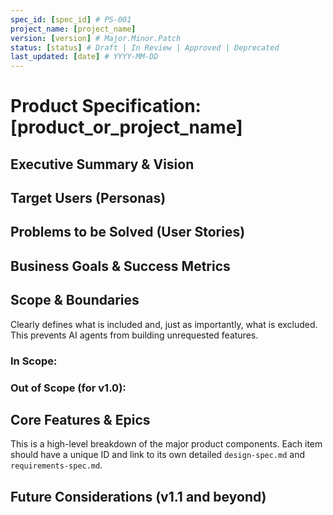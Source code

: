 ```yaml
---
spec_id: [spec_id] # PS-001
project_name: [project_name]
version: [version] # Major.Minor.Patch
status: [status] # Draft | In Review | Approved | Deprecated
last_updated: [date] # YYYY-MM-DD
---
```


# Product Specification: [product_or_project_name]

## Executive Summary & Vision
<!--
Instructions:
* **Vision Statement:** A single, compelling sentence that describes the ultimate purpose of this product.
    > *Example: To provide small businesses with an automated, AI-powered accounting assistant that makes financial management effortless.*

* **Executive Summary:** A brief, 1-3 paragraph overview of the problem, the proposed solution, and the target market. This section is primarily for human stakeholders to get up to speed quickly.
-->
## Target Users (Personas)
<!--
Instructions:
This section defines who we are building for. An AI agent will use these personas to understand the user's context when implementing features.

Examples:
### Persona 1: [Persona Name, e.g., "Sam the Small Business Owner"]

* **Role:** Owner of a small e-commerce store.
* **Demographics:** 30-45 years old, tech-savvy but not a developer.
* **Goals (Jobs to be Done):**
    * To understand monthly profit and loss without manual spreadsheet work.
    * To prepare financial documents quickly for tax season.
    * To spend less time on bookkeeping and more time on growing the business.
* **Frustrations (Pain Points):**
    * Current accounting software is too complex and expensive.
    * Forgets to categorize expenses, leading to messy books.
    * Worries about making financial mistakes.

### Persona 2: [Persona Name, e.g., "Freelancer Fiona"]
* ...
-->

## Problems to be Solved (User Stories)
<!--
Instructions:
This lists the core problems this product will solve, framed as user stories. This format is ideal for an AI as it clearly links a persona to a need and a motivation.

Examples:
* **US-101:** As **Sam the Small Business Owner**, I want to connect my bank account securely, so that my transactions are imported automatically.
* **US-102:** As **Sam the Small Business Owner**, I want the system to automatically categorize 80% of my expenses, so that I only have to manually review a few transactions.
* **US-103:** As **Freelancer Fiona**, I want to generate a quarterly profit & loss statement in one click, so that I can easily file my estimated taxes.
-->
## Business Goals & Success Metrics
<!--
Instructions:
This section is critical for the AI evaluation agents. It defines what success looks like in quantitative, measurable terms.

| Goal Description                | Metric ID                  | Measurement                                      | Target Value      | Evaluation Method                                 |
| ------------------------------- | -------------------------- | ------------------------------------------------ | ----------------- | ------------------------------------------------- |

Examples:
| Achieve strong user adoption    | `user_activation_rate`     | % of signups who connect a bank account within 24h | > 60%             | Query user database for `signup_ts` and `bank_conn_ts`. |
| Ensure the core feature is valuable | `automated_categorization_acc` | % of transactions correctly auto-categorized     | > 80%             | Run evaluation script against a golden dataset of transactions. |
| Retain users long-term          | `user_retention_rate_w4`   | % of new users who are still active in Week 4    | > 30%             | Cohort analysis query on the analytics database.        |
| Drive business success          | `conversion_to_paid_plan`  | % of trial users who upgrade to a paid plan      | > 5%              | Query billing system API.                         |
-->

## Scope & Boundaries

Clearly defines what is included and, just as importantly, what is excluded. This prevents AI agents from building unrequested features.

### In Scope:
<!--
Examples:
* Secure connection to US-based bank accounts via Plaid.
* Automated expense categorization using a machine learning model.
* Generation of Profit & Loss statements.
* Basic user authentication (email/password).
-->

### Out of Scope (for v1.0):
<!--
Examples:
* International bank accounts.
* Invoice creation and management.
* Payroll processing.
* Multi-user accounts or role-based access control.
-->

## Core Features & Epics

This is a high-level breakdown of the major product components. Each item should have a unique ID and link to its own detailed `design-spec.md` and `requirements-spec.md`.

<!--
Examples:
* **E-01: User Onboarding & Authentication**
    * **F-01:** User registration and login system.
    * **F-02:** Secure bank account connection flow.
* **E-02: Transaction Management**
    * **F-03:** Automated transaction import and data ingestion pipeline.
    * **F-04:** AI-powered categorization engine.
    * **F-05:** Manual transaction review and re-categorization interface.
* **E-03: Financial Reporting**
    * **F-06:** Profit & Loss statement generator.
-->

## Future Considerations (v1.1 and beyond)
<!--
Instructions:
A brief, forward-looking section to inform architectural decisions. The AI architect agent can use this to design systems that are extensible for future needs without over-engineering the v1.0 product.

Example:
* Potential for multi-user support in v1.1.
* Integration with payment processors (e.g., Stripe, PayPal) is a likely next step.
* Exploring a mobile application in the future.
-->